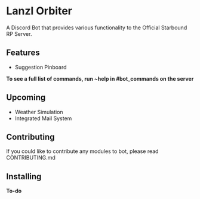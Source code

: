 # Lanzl Orbiter

A Discord Bot that provides various functionality to the Official Starbound RP Server.

## Features
- Suggestion Pinboard

**To see a full list of commands, run ~help in #bot_commands on the server**

## Upcoming
- Weather Simulation
- Integrated Mail System

## Contributing
If you could like to contribute any modules to bot, please read CONTRIBUTING.md

## Installing
**To-do**


